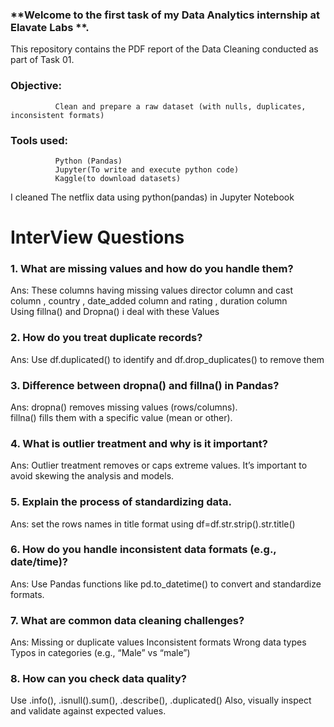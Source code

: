 ### **Welcome to the first task of my Data Analytics internship at **Elavate Labs** **.                                                                          
                                                                                                                                                              
This repository contains the PDF report of the Data Cleaning conducted as part of Task 01.
### **Objective:**                                                                                                                                                                         
              Clean and prepare a raw dataset (with nulls, duplicates, inconsistent formats)           
### **Tools used:**
              Python (Pandas)                                                    
              Jupyter(To write and execute python code)                                  
              Kaggle(to download datasets)                                      
I cleaned The  netflix data using python(pandas) in Jupyter Notebook                          

# **InterView Questions**                                                                    
### 1. What are missing values and how do you handle them?                                    
Ans: These columns having missing values director column and cast column , country , date_added 
column and rating , duration column                                                             
Using fillna() and Dropna() i deal with these Values                                           

### 2. How do you treat duplicate records?
Ans: Use df.duplicated() to identify and df.drop_duplicates() to remove them

### 3. Difference between dropna() and fillna() in Pandas?
Ans: dropna() removes missing values (rows/columns).                                            
fillna() fills them with a specific value (mean or other).   

### 4. What is outlier treatment and why is it important?
Ans: Outlier treatment removes or caps extreme values.
It’s important to avoid skewing the analysis and models.

### 5. Explain the process of standardizing data.                                                   
Ans: set the rows names in title format using   df=df.str.strip().str.title()

### 6. How do you handle inconsistent data formats (e.g., date/time)?
Ans: Use Pandas functions like pd.to_datetime() to convert and standardize formats.

### 7. What are common data cleaning challenges?
Ans: Missing or duplicate values
Inconsistent formats
Wrong data types
Typos in categories (e.g., “Male” vs “male”)

### 8. How can you check data quality?
Use .info(), .isnull().sum(), .describe(), .duplicated()
Also, visually inspect and validate against expected values.
